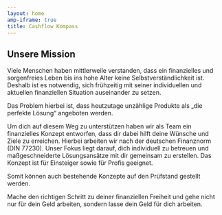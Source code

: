 ```yaml
---
layout: home
amp-iframe: true
title: Cashflow Kompass
---
```


## Unsere Mission

Viele Menschen haben mittlerweile verstanden, dass ein finanzielles und sorgenfreies Leben bis
ins hohe Alter keine Selbstverständlichkeit ist. Deshalb ist es notwendig, sich frühzeitig mit
seiner individuellen und aktuellen finanziellen Situation auseinander zu setzen. 

Das Problem hierbei ist, dass heutzutage unzählige Produkte als „die perfekte Lösung“
angeboten werden. 

Um dich auf diesem Weg zu unterstützen haben wir als Team ein finanzielles Konzept
entworfen, dass dir dabei hilft deine Wünsche und Ziele zu erreichen. Hierbei arbeiten wir
nach der deutschen Finanznorm (DIN 77230). Unser Fokus liegt darauf, dich individuell zu betreuen und
maßgeschneiderte Lösungsansätze mit dir gemeinsam zu erstellen. Das Konzept ist für
Einsteiger sowie für Profis geeignet. 

Somit können auch bestehende Konzepte auf den Prüfstand gestellt werden.

Mache den richtigen Schritt zu deiner finanziellen Freiheit und gehe nicht nur für dein Geld
arbeiten, sondern lasse dein Geld für dich arbeiten.


